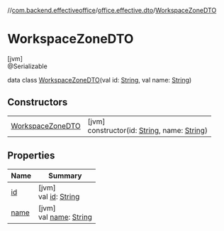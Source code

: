 //[com.backend.effectiveoffice](IdeaProjects/labs-office-elevator/effectiveOfficeBackend/documentation/gfm/index.md)/[office.effective.dto](IdeaProjects/labs-office-elevator/effectiveOfficeBackend/documentation/gfm/com.backend.effectiveoffice/office.effective.dto/index.md)/[WorkspaceZoneDTO](IdeaProjects/labs-office-elevator/effectiveOfficeBackend/documentation/gfm/com.backend.effectiveoffice/office.effective.dto/-workspace-zone-d-t-o/index.md)

# WorkspaceZoneDTO

[jvm]\
@Serializable

data class [WorkspaceZoneDTO](IdeaProjects/labs-office-elevator/effectiveOfficeBackend/documentation/gfm/com.backend.effectiveoffice/office.effective.dto/-workspace-zone-d-t-o/index.md)(val id: [String](https://kotlinlang.org/api/latest/jvm/stdlib/kotlin/-string/index.html), val name: [String](https://kotlinlang.org/api/latest/jvm/stdlib/kotlin/-string/index.html))

## Constructors

| | |
|---|---|
| [WorkspaceZoneDTO](IdeaProjects/labs-office-elevator/effectiveOfficeBackend/documentation/gfm/com.backend.effectiveoffice/office.effective.dto/-workspace-zone-d-t-o/-workspace-zone-d-t-o.md) | [jvm]<br>constructor(id: [String](https://kotlinlang.org/api/latest/jvm/stdlib/kotlin/-string/index.html), name: [String](https://kotlinlang.org/api/latest/jvm/stdlib/kotlin/-string/index.html)) |

## Properties

| Name | Summary |
|---|---|
| [id](IdeaProjects/labs-office-elevator/effectiveOfficeBackend/documentation/gfm/com.backend.effectiveoffice/office.effective.dto/-workspace-zone-d-t-o/id.md) | [jvm]<br>val [id](IdeaProjects/labs-office-elevator/effectiveOfficeBackend/documentation/gfm/com.backend.effectiveoffice/office.effective.dto/-workspace-zone-d-t-o/id.md): [String](https://kotlinlang.org/api/latest/jvm/stdlib/kotlin/-string/index.html) |
| [name](IdeaProjects/labs-office-elevator/effectiveOfficeBackend/documentation/gfm/com.backend.effectiveoffice/office.effective.dto/-workspace-zone-d-t-o/name.md) | [jvm]<br>val [name](IdeaProjects/labs-office-elevator/effectiveOfficeBackend/documentation/gfm/com.backend.effectiveoffice/office.effective.dto/-workspace-zone-d-t-o/name.md): [String](https://kotlinlang.org/api/latest/jvm/stdlib/kotlin/-string/index.html) |
